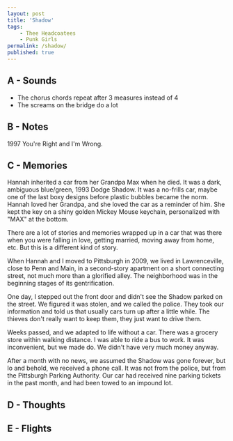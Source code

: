 ```yaml
---
layout: post
title: 'Shadow'
tags:
    - Thee Headcoatees
    - Punk Girls
permalink: /shadow/
published: true
---
```


## A - Sounds

-   The chorus chords repeat after 3 measures instead of 4
-   The screams on the bridge do a lot

## B - Notes

1997
You're Right and I'm Wrong.

## C - Memories

Hannah inherited a car from her Grandpa Max when he died. It was a dark, ambiguous blue/green, 1993 Dodge Shadow. It was a no-frills car, maybe one of the last boxy designs before plastic bubbles became the norm. Hannah loved her Grandpa, and she loved the car as a reminder of him. She kept the key on a shiny golden Mickey Mouse keychain, personalized with "MAX" at the bottom.

There are a lot of stories and memories wrapped up in a car that was there when you were falling in love, getting married, moving away from home, etc. But this is a different kind of story.

When Hannah and I moved to Pittsburgh in 2009, we lived in Lawrenceville, close to Penn and Main, in a second-story apartment on a short connecting street, not much more than a glorified alley. The neighborhood was in the beginning stages of its gentrification.

One day, I stepped out the front door and didn't see the Shadow parked on the street. We figured it was stolen, and we called the police. They took our information and told us that usually cars turn up after a little while. The thieves don't really want to keep them, they just want to drive them.

Weeks passed, and we adapted to life without a car. There was a grocery store within walking distance. I was able to ride a bus to work. It was inconvenient, but we made do. We didn't have very much money anyway.

After a month with no news, we assumed the Shadow was gone forever, but lo and behold, we received a phone call. It was not from the police, but from the Pittsburgh Parking Authority. Our car had received nine parking tickets in the past month, and had been towed to an impound lot.

## D - Thoughts

## E - Flights
